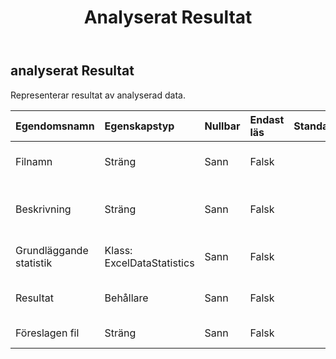 ﻿---
title: Analyserat Resultat
second_title: Aspose.Cells Cloud Documen
type: docs
url: /sv/specification/model/analyzedresult/
description: "Aspose.Cells Molnmodellspecifikation: Analyserat resultat. Hantera enkelt Excel och andra kalkylarksdokument med funktioner som att öppna, generera, redigera, dela, slå samman, jämföra och konvertera"
kwords: Excel, Office, Kalkylblad, Cloud REST API, Analyserat resultat
weight: 50
---
## **analyserat Resultat**

 Representerar resultat av analyserad data.

| Egendomsnamn| Egenskapstyp| Nullbar| Endast läs| Standardvärde| Beskrivning|
|:- |:- |:- |:- |:- |:- |
| Filnamn| Sträng| Sann| Falsk|| Representerar filnamnet på datafilen.|
| Beskrivning| Sträng| Sann| Falsk|| Representerar en sammanfattning av resultat av analyserad data.|
| Grundläggande statistik| Klass: ExcelDataStatistics| Sann| Falsk|| Representerar Excel datastatistik.|
| Resultat| Behållare| Sann| Falsk|| Representerar analyserad tabellbeskrivning.|
| Föreslagen fil| Sträng| Sann| Falsk|| base64String Excel fil|

